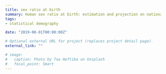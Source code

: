 ```yaml
---
title: sex ratio at birth
summary: Human sex ratio at birth: estimation and projection on national and subnational levels
tags:
- statistical demography

date: "2019-08-01T00:00:00Z"

# Optional external URL for project (replaces project detail page).
external_link: ""

# image:
#   caption: Photo by Toa Heftiba on Unsplash
#   focal_point: Smart
---
```

